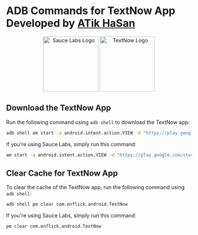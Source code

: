 # ADB Commands for TextNow App Developed by [ATik HaSan](https://atikhasan.com)

<p align="center">
  <img src="https://raw.githubusercontent.com/atikhasan392/textnow/refs/heads/main/logo/saucelabs-logo.png" alt="Sauce Labs Logo" width="150">
  <img src="https://raw.githubusercontent.com/atikhasan392/textnow/refs/heads/main/logo/textnow-logo.png" alt="TextNow Logo" width="150">
  
</p>

## Download the TextNow App
Run the following command using `adb shell` to download the TextNow app:

```bash
adb shell am start -a android.intent.action.VIEW -d "https://play.google.com/store/apps/details?id=com.enflick.android.TextNow"
```

If you're using Sauce Labs, simply run this command:

```bash
am start -a android.intent.action.VIEW -d "https://play.google.com/store/apps/details?id=com.enflick.android.TextNow"
```

## Clear Cache for TextNow App
To clear the cache of the TextNow app, run the following command using `adb shell`:

```bash
adb shell pm clear com.enflick.android.TextNow
```

If you're using Sauce Labs, simply run this command:

```bash
pm clear com.enflick.android.TextNow
